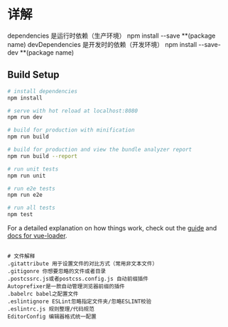 # 详解

 dependencies 是运行时依赖（生产环境）       npm install --save  **(package name)
 devDependencies 是开发时的依赖（开发环境）  npm install --save-dev  **(package name)

## Build Setup

``` bash
# install dependencies
npm install

# serve with hot reload at localhost:8080
npm run dev

# build for production with minification
npm run build

# build for production and view the bundle analyzer report
npm run build --report

# run unit tests
npm run unit

# run e2e tests
npm run e2e

# run all tests
npm test
```

For a detailed explanation on how things work, check out the [guide](http://vuejs-templates.github.io/webpack/) and [docs for vue-loader](http://vuejs.github.io/vue-loader).
```

# 文件解释
.gitattribute 用于设置文件的对比方式（常用非文本文件）
.gitigonre 你想要忽略的文件或者目录
.postcssrc.js或者postcss.config.js 自动前缀插件
Autoprefixer是一款自动管理浏览器前缀的插件
.babelrc babel之配置文件
.eslintignore ESLint忽略指定文件夹/忽略ESLINT校验
.eslintrc.js 规则整理/代码规范
EditorConfig 编辑器格式统一配置
